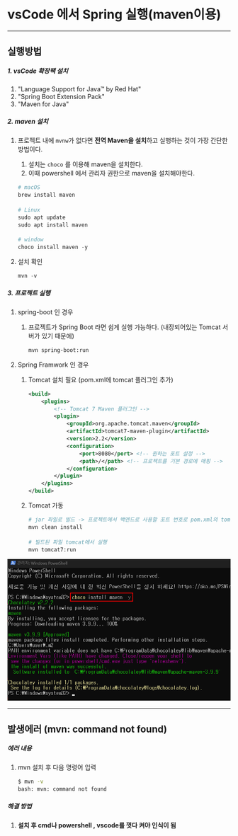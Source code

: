 # vsCode 에서 Spring 실행(maven이용)

---

>



## 실행방법

##### 1. vsCode 확장팩 설치

1. "Language Support for Java™ by Red Hat"
2. "Spring Boot Extension Pack"
3. "Maven for Java" 

##### 2. maven 설치 

1. 프로젝트 내에 `mvnw`가 없다면 **전역 Maven을 설치**하고 실행하는 것이 가장 간단한 방법이다. 

   1. 설치는 `choco` 를 이용해 maven을 설치한다. 
   2. 이때 powershell 에서 관리자 권한으로 maven을 설치해야한다. 

   ```powershell
   # macOS
   brew install maven
   
   # Linux
   sudo apt update
   sudo apt install maven
   
   # window 
   choco install maven -y
   ```

2. 설치 확인 

   ```powershell
   mvn -v 
   ```

##### 3. 프로젝트 실행 

1. spring-boot 인 경우 

   1. 프로젝트가 Spring Boot 라면 쉽게 실행 가능하다. (내장되어있는 Tomcat 서버가 있기 때문에)

      ```bash
      mvn spring-boot:run
      ```

2. Spring Framwork 인 경우 

   1. Tomcat 설치 필요 (pom.xml에 tomcat 플러그인 추가)

      ```xml
      <build>
          <plugins>
              <!-- Tomcat 7 Maven 플러그인 -->
              <plugin>
                  <groupId>org.apache.tomcat.maven</groupId>
                  <artifactId>tomcat7-maven-plugin</artifactId>
                  <version>2.2</version>
                  <configuration>
                      <port>8080</port> <!-- 원하는 포트 설정 -->
                      <path>/</path> <!-- 프로젝트를 기본 경로에 매핑 -->
                  </configuration>
              </plugin>
          </plugins>
      </build>
      ```

   2. Tomcat 가동

      ```bash
      # jar 파일로 빌드 -> 프로젝트에서 백엔드로 사용할 포트 번호로 pom.xml의 tomcat port 바꿔야함 
      mvn clean install 
      
      # 빌드된 파일 tomcat에서 실행 
      mvn tomcat7:run
      ```



<img src="./images/vscode_Spring실행(maven이용).png" width="600">

---

## 발생에러 (mvn: command not found)

##### 에러 내용

1. mvn 설치 후 다음 명령어 입력 

   ```bash
   $ mvn -v
   bash: mvn: command not found
   ```

##### 해결 방법

1. **설치 후 cmd나 powershell , vscode를 껏다 켜야 인식이 됨** 